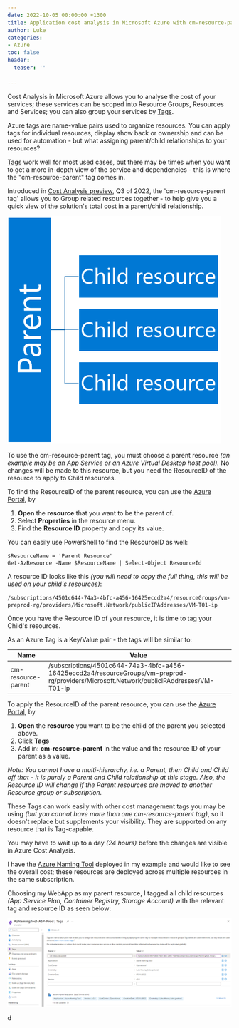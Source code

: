 ```yaml
---
date: 2022-10-05 00:00:00 +1300
title: Application cost analysis in Microsoft Azure with cm-resource-parent tag
author: Luke
categories:
- Azure
toc: false
header:
  teaser: ''

---
```

Cost Analysis in Microsoft Azure allows you to analyse the cost of your services; these services can be scoped into Resource Groups, Resources and Services; you can also group your services by [Tags](https://learn.microsoft.com/azure/azure-resource-manager/management/tag-resources?tabs=json&WT.mc_id=AZ-MVP-5004796 "Use tags to organize your Azure resources and management hierarchy").

Azure tags are name-value pairs used to organize resources. You can apply tags for individual resources, display show back or ownership and can be used for automation - but what assigning parent/child relationships to your resources?

[Tags](https://learn.microsoft.com/en-us/azure/cloud-adoption-framework/decision-guides/resource-tagging/?toc=%2Fazure%2Fazure-resource-manager%2Fmanagement%2Ftoc.json&WT.mc_id=AZ-MVP-5004796 "Resource naming and tagging decision guide") work well for most used cases, but there may be times when you want to get a more in-depth view of the service and dependencies - this is where the "cm-resource-parent" tag comes in.

Introduced in [Cost Analysis preview](https://learn.microsoft.com/en-us/azure/cost-management-billing/costs/enable-preview-features-cost-management-labs?WT.mc_id=AZ-MVP-5004796#group-related-resources-in-the-cost-analysis-preview "Group related resources in the cost analysis preview"), Q3 of 2022, the 'cm-resource-parent tag' allows you to Group related resources together - to help give you a quick view of the solution's total cost in a parent/child relationship.

![cm-resource-parent Child Relationship](/uploads/parentchild.png "cm-resource-parent Child Relationship")

To use the cm-resource-parent tag, you must choose a parent resource _(an example may be an App Service or an Azure Virtual Desktop host pool)._ No changes will be made to this resource, but you need the ResourceID of the resource to apply to Child resources.

To find the ResourceID of the parent resource, you can use the [Azure Portal](https://portal.azure.com/#home "Azure Portal"), by

1. **Open** the **resource** that you want to be the parent of.
2. Select **Properties** in the resource menu.
3. Find the **Resource ID** property and copy its value.

You can easily use PowerShell to find the ResourceID as well:

    $ResourceName = 'Parent Resource'
    Get-AzResource -Name $ResourceName | Select-Object ResourceId

A resource ID looks like this _(you will need to copy the full thing, this will be used on your child's resources)_:

    /subscriptions/4501c644-74a3-4bfc-a456-16425eccd2a4/resourceGroups/vm-preprod-rg/providers/Microsoft.Network/publicIPAddresses/VM-T01-ip

Once you have the Resource ID of your resource, it is time to tag your Child's resources.

As an Azure Tag is a Key/Value pair - the tags will be similar to:

| Name | Value |
| --- | --- |
| cm-resource-parent | /subscriptions/4501c644-74a3-4bfc-a456-16425eccd2a4/resourceGroups/vm-preprod-rg/providers/Microsoft.Network/publicIPAddresses/VM-T01-ip |

To apply the ResourceID of the parent resource, you can use the [Azure Portal](https://portal.azure.com/#home "Azure Portal"), by

1. **Open** the **resource** you want to be the child of the parent you selected above.
2. Click **Tags**
3. Add in: **cm-resource-parent** in the value and the resource ID of your parent as a value.

_Note: You cannot have a multi-hierarchy, i.e. a Parent, then Child and Child off that - it is purely a Parent and Child relationship at this stage. Also, the Resource ID will change if the Parent resources are moved to another Resource group or subscription._

These Tags can work easily with other cost management tags you may be using _(but you cannot have more than one cm-resource-parent tag)_, so it doesn't replace but supplements your visibility. They are supported on any resource that is Tag-capable.

You may have to wait up to a day _(24 hours)_ before the changes are visible in Azure Cost Analysis.

I have the [Azure Naming Tool](https://luke.geek.nz/azure/deploy-azure-naming-tool-into-an-azure-webapp-as-a-container/ "Azure Naming Tool") deployed in my example and would like to see the overall cost; these resources are deployed across multiple resources in the same subscription.

Choosing my WebApp as my parent resource, I tagged all child resources _(App Service Plan, Container Registry, Storage Account)_ with the relevant tag and resource ID as seen below:

![Azure Portal - Child resource](/uploads/azureportal_cmtags_child.png "Azure Portal - Child resource")

d